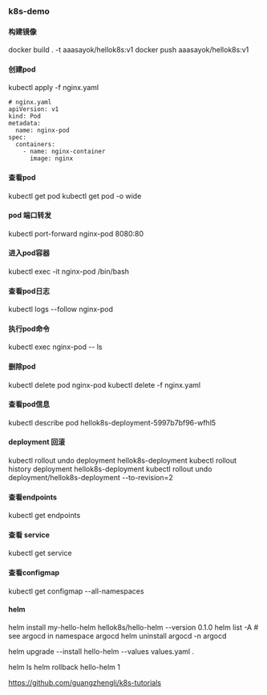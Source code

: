 ### k8s-demo

#### 构建镜像
docker build . -t aaasayok/hellok8s:v1
docker push aaasayok/hellok8s:v1

#### 创建pod
kubectl apply -f nginx.yaml
```
# nginx.yaml
apiVersion: v1
kind: Pod
metadata:
  name: nginx-pod
spec:
  containers:
    - name: nginx-container
      image: nginx

```

#### 查看pod
kubectl get pod
kubectl get pod -o wide

#### pod 端口转发
kubectl port-forward nginx-pod 8080:80

#### 进入pod容器
kubectl exec -it nginx-pod /bin/bash

#### 查看pod日志
kubectl logs --follow nginx-pod

#### 执行pod命令
kubectl exec nginx-pod -- ls

#### 删除pod
kubectl delete pod nginx-pod
kubectl delete -f nginx.yaml

#### 查看pod信息
kubectl describe pod hellok8s-deployment-5997b7bf96-wfhl5


#### deployment 回滚
kubectl rollout undo deployment hellok8s-deployment
kubectl rollout history deployment hellok8s-deployment
kubectl rollout undo deployment/hellok8s-deployment --to-revision=2

#### 查看endpoints
kubectl get endpoints

#### 查看 service
kubectl get service

#### 查看configmap
kubectl get configmap --all-namespaces

#### helm
helm install my-hello-helm hellok8s/hello-helm --version 0.1.0
helm list -A   # see argocd in namespace argocd
helm uninstall argocd -n argocd

helm upgrade --install hello-helm --values values.yaml .

helm ls
helm rollback hello-helm 1



https://github.com/guangzhengli/k8s-tutorials